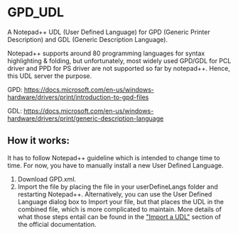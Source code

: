 # GPD_UDL
A Notepad++ UDL (User Defined Language) for GPD (Generic Printer Description) and GDL (Generic Description Language).

Notepad++ supports around 80 programming languages for syntax highlighting & folding, but unfortunately, most widely used GPD/GDL for PCL driver and PPD for PS driver are not supported so far by notepad++. Hence, this UDL server the purpose.

GPD: https://docs.microsoft.com/en-us/windows-hardware/drivers/print/introduction-to-gpd-files

GDL: https://docs.microsoft.com/en-us/windows-hardware/drivers/print/generic-description-language


## How it works:

It has to follow Notepad++ guideline which is intended to change time to time. For now, you have to manually install a new User Defined Language.

1. Download GPD.xml.
2. Import the file by placing the file in your userDefineLangs folder and restarting Notepad++. Alternatively, you can use the User Defined Language dialog box to Import your file, but that places the UDL in the combined file, which is more complicated to maintain. More details of what those steps entail can be found in the ["Import a UDL"](https://npp-user-manual.org/docs/user-defined-language-system/#import-a-udl) section of the official documentation.
